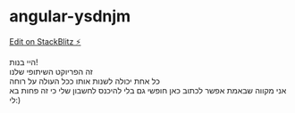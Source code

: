 # angular-ysdnjm

[Edit on StackBlitz ⚡️](https://stackblitz.com/edit/angular-ysdnjm)

היי בנות!
<br>
זה הפריוקט השיתופי שלנו
<br>
כל אחת יכולה לשנות אותו ככל העולה על רוחה
<br>
אני מקווה שבאמת אפשר לכתוב כאן חופשי גם בלי להיכנס לחשבון שלי כי זה פחות בא לי:)